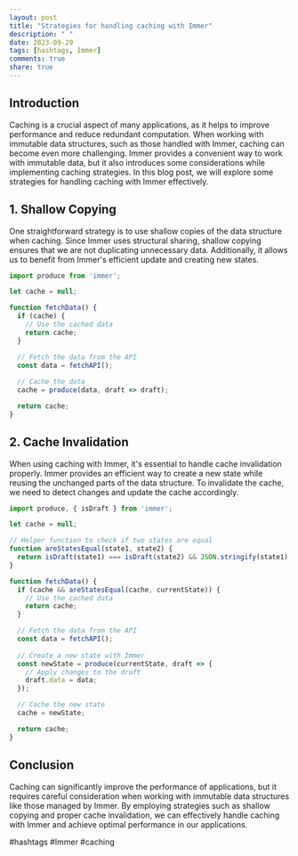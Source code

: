 ```yaml
---
layout: post
title: "Strategies for handling caching with Immer"
description: " "
date: 2023-09-29
tags: [hashtags, Immer]
comments: true
share: true
---
```


## Introduction
Caching is a crucial aspect of many applications, as it helps to improve performance and reduce redundant computation. When working with immutable data structures, such as those handled with Immer, caching can become even more challenging. Immer provides a convenient way to work with immutable data, but it also introduces some considerations while implementing caching strategies. In this blog post, we will explore some strategies for handling caching with Immer effectively.

## 1. Shallow Copying
One straightforward strategy is to use shallow copies of the data structure when caching. Since Immer uses structural sharing, shallow copying ensures that we are not duplicating unnecessary data. Additionally, it allows us to benefit from Immer's efficient update and creating new states.

```javascript
import produce from 'immer';

let cache = null;

function fetchData() {
  if (cache) {
    // Use the cached data
    return cache;
  }

  // Fetch the data from the API
  const data = fetchAPI();
  
  // Cache the data
  cache = produce(data, draft => draft);

  return cache;
}
```

## 2. Cache Invalidation
When using caching with Immer, it's essential to handle cache invalidation properly. Immer provides an efficient way to create a new state while reusing the unchanged parts of the data structure. To invalidate the cache, we need to detect changes and update the cache accordingly.

```javascript
import produce, { isDraft } from 'immer';

let cache = null;

// Helper function to check if two states are equal
function areStatesEqual(state1, state2) {
  return isDraft(state1) === isDraft(state2) && JSON.stringify(state1) === JSON.stringify(state2);
}

function fetchData() {
  if (cache && areStatesEqual(cache, currentState)) {
    // Use the cached data
    return cache;
  }

  // Fetch the data from the API
  const data = fetchAPI();
  
  // Create a new state with Immer
  const newState = produce(currentState, draft => {
    // Apply changes to the draft
    draft.data = data;
  });

  // Cache the new state
  cache = newState;

  return cache;
}
```

## Conclusion
Caching can significantly improve the performance of applications, but it requires careful consideration when working with immutable data structures like those managed by Immer. By employing strategies such as shallow copying and proper cache invalidation, we can effectively handle caching with Immer and achieve optimal performance in our applications.

#hashtags #Immer #caching